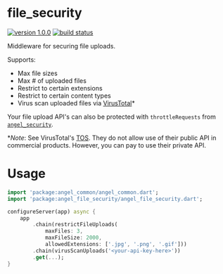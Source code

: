 # file_security
[![version 1.0.0](https://img.shields.io/badge/pub-1.0.0-brightgreen.svg)](https://pub.dartlang.org/packages/angel_file_security)
[![build status](https://travis-ci.org/angel-dart/file_security.svg)](https://travis-ci.org/angel-dart/file_security)

Middleware for securing file uploads. 

Supports:
* Max file sizes
* Max # of uploaded files
* Restrict to certain extensions
* Restrict to certain content types
* Virus scan uploaded files via [VirusTotal](https://www.virustotal.com)*

Your file upload API's can also be protected with `throttleRequests`
from [`angel_security`](https://pub.dartlang.org/packages/angel_security).

**Note*: See VirusTotal's [TOS](https://www.virustotal.com/about/terms-of-service/). They do not allow use of their public API in commercial products. However, you can pay to use their private API.

# Usage
```dart
import 'package:angel_common/angel_common.dart';
import 'package:angel_file_security/angel_file_security.dart';

configureServer(app) async {
    app
        .chain(restrictFileUploads(
            maxFiles: 3,
            maxFileSize: 2000,
            allowedExtensions: ['.jpg', '.png', '.gif']))
        .chain(virusScanUploads('<your-api-key-here>'))
        .get(...);
}
```